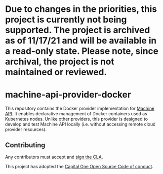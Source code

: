 # Due to changes in the priorities, this project is currently not being supported. The project is archived as of 11/17/21 and will be available in a read-only state. Please note, since archival, the project is not maintained or reviewed. #

# machine-api-provider-docker

This repository contains the Docker provider implementation for [Machine API](https://github.com/criticalstack/machine-api). It enables declarative management of Docker containers used as Kubernetes nodes. Unlike other providers, this provider is designed to develop and test Machine API locally (i.e. without accessing remote cloud provider resources).

## Contributing

Any contributors must accept and [sign the CLA](https://cla-assistant.io/criticalstack/machine-api-provider-docker).

This project has adopted the [Capital One Open Source Code of conduct](https://developer.capitalone.com/resources/code-of-conduct).
